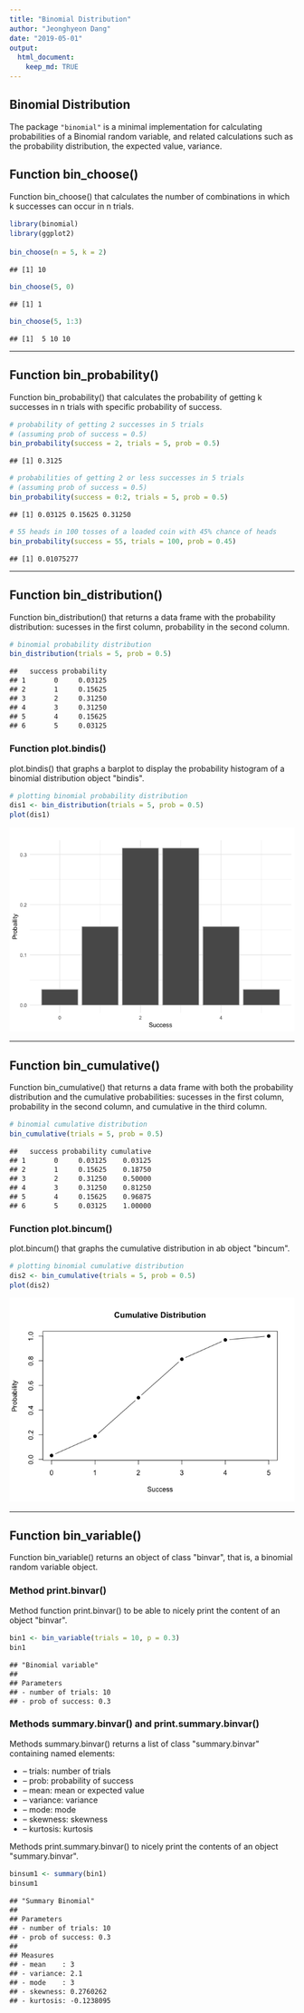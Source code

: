 ```yaml
---
title: "Binomial Distribution"
author: "Jeonghyeon Dang"
date: "2019-05-01"
output:
  html_document:
    keep_md: TRUE
---
```



## Binomial Distribution

The package `"binomial"` is a minimal implementation for calculating probabilities of a Binomial random variable, and related calculations such as the probability distribution, the expected value, variance.

## Function bin_choose()

Function bin_choose() that calculates the number of combinations in which k successes can occur in n trials.

```r
library(binomial)
library(ggplot2)

bin_choose(n = 5, k = 2)
```

```
## [1] 10
```

```r
bin_choose(5, 0)
```

```
## [1] 1
```

```r
bin_choose(5, 1:3)
```

```
## [1]  5 10 10
```

---

## Function bin_probability()

Function bin_probability() that calculates the probability of getting k successes in n trials with specific probability of success.


```r
# probability of getting 2 successes in 5 trials
# (assuming prob of success = 0.5)
bin_probability(success = 2, trials = 5, prob = 0.5)
```

```
## [1] 0.3125
```

```r
# probabilities of getting 2 or less successes in 5 trials
# (assuming prob of success = 0.5)
bin_probability(success = 0:2, trials = 5, prob = 0.5)
```

```
## [1] 0.03125 0.15625 0.31250
```

```r
# 55 heads in 100 tosses of a loaded coin with 45% chance of heads
bin_probability(success = 55, trials = 100, prob = 0.45)
```

```
## [1] 0.01075277
```

---

## Function bin_distribution()

Function bin_distribution() that returns a data frame with the probability distribution: sucesses in the first column, probability in the second column.


```r
# binomial probability distribution
bin_distribution(trials = 5, prob = 0.5)
```

```
##   success probability
## 1       0     0.03125
## 2       1     0.15625
## 3       2     0.31250
## 4       3     0.31250
## 5       4     0.15625
## 6       5     0.03125
```

### Function plot.bindis()
plot.bindis() that graphs a barplot to display the probability histogram of a binomial distribution object "bindis".


```r
# plotting binomial probability distribution
dis1 <- bin_distribution(trials = 5, prob = 0.5)
plot(dis1)
```

![](README_files/figure-html/unnamed-chunk-4-1.png)<!-- -->

---

## Function bin_cumulative()

Function bin_cumulative() that returns a data frame with both the probability distribution and the cumulative probabilities: sucesses in the first column, probability in the second column, and cumulative in the third column.


```r
# binomial cumulative distribution
bin_cumulative(trials = 5, prob = 0.5)
```

```
##   success probability cumulative
## 1       0     0.03125    0.03125
## 2       1     0.15625    0.18750
## 3       2     0.31250    0.50000
## 4       3     0.31250    0.81250
## 5       4     0.15625    0.96875
## 6       5     0.03125    1.00000
```

### Function plot.bincum()
plot.bincum() that graphs the cumulative distribution in ab object "bincum".


```r
# plotting binomial cumulative distribution
dis2 <- bin_cumulative(trials = 5, prob = 0.5)
plot(dis2)
```

![](README_files/figure-html/unnamed-chunk-6-1.png)<!-- -->

---


## Function bin_variable()

Function bin_variable() returns an object of class "binvar", that is, a binomial random variable object.

### Method print.binvar()

Method function print.binvar() to be able to nicely print the content of an object "binvar".


```r
bin1 <- bin_variable(trials = 10, p = 0.3)
bin1
```

```
## "Binomial variable" 
## 
## Parameters
## - number of trials: 10 
## - prob of success: 0.3
```


### Methods summary.binvar() and print.summary.binvar()

Methods summary.binvar() returns a list of class "summary.binvar" containing named elements:

* – trials: number of trials
* – prob: probability of success
* – mean: mean or expected value
* – variance: variance
* – mode: mode
* – skewness: skewness
* – kurtosis: kurtosis

Methods print.summary.binvar() to nicely print the contents of an object "summary.binvar".


```r
binsum1 <- summary(bin1)
binsum1
```

```
## "Summary Binomial" 
## 
## Parameters 
## - number of trials: 10 
## - prob of success: 0.3 
## 
## Measures 
## - mean    : 3 
## - variance: 2.1 
## - mode    : 3 
## - skewness: 0.2760262 
## - kurtosis: -0.1238095
```
